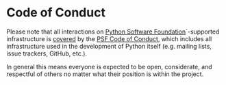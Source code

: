 # Code of Conduct


Please note that all interactions on
[Python Software Foundation](https://www.python.org/psf-landing/)`-supported
infrastructure is [covered](https://www.python.org/psf/records/board/minutes/2014-01-06/#management-of-the-psfs-web-properties)
by the [PSF Code of Conduct](https://www.python.org/psf/codeofconduct/),
which includes all infrastructure used in the development of Python itself
(e.g. mailing lists, issue trackers, GitHub, etc.).

In general this means everyone is expected to be open, considerate, and
respectful of others no matter what their position is within the project.
